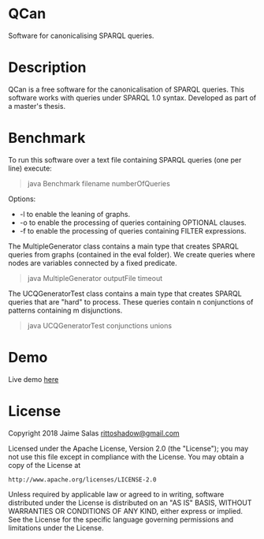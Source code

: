 # QCan
Software for canonicalising SPARQL queries.

# Description
QCan is a free software for the canonicalisation of SPARQL queries.
This software works with queries under SPARQL 1.0 syntax. 
Developed as part of a master's thesis.

# Benchmark

To run this software over a text file containing SPARQL queries (one per line) execute:

> java Benchmark filename numberOfQueries

Options:
* -l to enable the leaning of graphs.
* -o to enable the processing of queries containing OPTIONAL clauses.
* -f to enable the processing of queries containing FILTER expressions.

The MultipleGenerator class contains a main type that creates SPARQL queries from graphs (contained in the eval folder). We create queries where nodes are variables connected by a fixed predicate.

> java MultipleGenerator outputFile timeout

The UCQGeneratorTest class contains a main type that creates SPARQL queries that are "hard" to process. 
These queries contain n conjunctions of patterns containing m disjunctions.

> java UCQGeneratorTest conjunctions unions

# Demo

Live demo [here](qcan.dcc.uchile.cl)

# License

Copyright 2018 Jaime Salas <rittoshadow@gmail.com>

Licensed under the Apache License, Version 2.0 (the "License");
you may not use this file except in compliance with the License.
You may obtain a copy of the License at

    http://www.apache.org/licenses/LICENSE-2.0

Unless required by applicable law or agreed to in writing, software
distributed under the License is distributed on an "AS IS" BASIS,
WITHOUT WARRANTIES OR CONDITIONS OF ANY KIND, either express or implied.
See the License for the specific language governing permissions and
limitations under the License.
